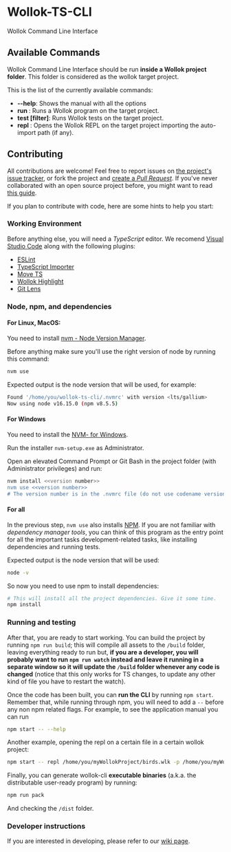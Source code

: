 # Wollok-TS-CLI

Wollok Command Line Interface

## Available Commands

Wollok Command Line Interface should be run **inside a Wollok project folder**. This folder is considered as the wollok target project.

This is the list of the currently available commands:

- **--help**: Shows the manual with all the options
- **run <program>**: Runs a Wollok program on the target project.
- **test \[filter\]**: Runs Wollok tests on the target project.
- **repl <auto-import>**: Opens the Wollok REPL on the target project importing the auto-import path (if any).

## Contributing

All contributions are welcome! Feel free to report issues on [the project's issue tracker](https://github.com/uqbar-project/wollok-ts-cli/issues), or fork the project and [create a _Pull Request_](https://help.github.com/articles/creating-a-pull-request-from-a-fork/). If you've never collaborated with an open source project before, you might want to read [this guide](https://akrabat.com/the-beginners-guide-to-contributing-to-a-github-project/).

If you plan to contribute with code, here are some hints to help you start:

### Working Environment

Before anything else, you will need a _TypeScript_ editor. We recomend [Visual Studio Code](https://code.visualstudio.com/) along with the following plugins:

- [ESLint](https://marketplace.visualstudio.com/items?itemName=dbaeumer.vscode-eslint)
- [TypeScript Importer](https://marketplace.visualstudio.com/items?itemName=pmneo.tsimporter)
- [Move TS](https://marketplace.visualstudio.com/items?itemName=stringham.move-ts)
- [Wollok Highlight](https://marketplace.visualstudio.com/items?itemName=uqbar.wollok-highlight)
- [Git Lens](https://marketplace.visualstudio.com/items?itemName=eamodio.gitlens)

### Node, npm, and dependencies

#### For Linux, MacOS:

You need to install [nvm - Node Version Manager](https://github.com/nvm-sh/nvm).

Before anything make sure you'll use the right version of node by running this command:

```bash
nvm use
```

Expected output is the node version that will be used, for example:

```bash
Found '/home/you/wollok-ts-cli/.nvmrc' with version <lts/gallium>
Now using node v16.15.0 (npm v8.5.5)
```

#### For Windows

You need to install the [NVM- for Windows](https://github.com/coreybutler/nvm-windows).

Run the installer `nvm-setup.exe` as Administrator.

Open an elevated Command Prompt or Git Bash in the project folder (with Administrator privileges) and run:

```bash
nvm install <<version number>>
nvm use <<version number>>
# The version number is in the .nvmrc file (do not use codename version e.g. lts/gallium, in Windows you have to use the equivalent version number e.g. 16.15.0)
```

#### For all

In the previous step, `nvm use` also installs [NPM](https://www.npmjs.com/). If you are not familiar with _dependency manager tools_, you can think of this program as the entry point for all the important tasks development-related tasks, like installing dependencies and running tests.

Expected output is the node version that will be used:

```bash
node -v
```

So now you need to use npm to install dependencies:

```bash
# This will install all the project dependencies. Give it some time.
npm install
```

### Running and testing

After that, you are ready to start working. You can build the project by running `npm run build`; this will compile all assets to the `/build` folder, leaving everything ready to run but, **if you are a developer, you will probably want to run `npm run watch` instead and leave it running in a separate window so it will update the `/build` folder whenever any code is changed** (notice that this only works for TS changes, to update any other kind of file you have to restart the watch).

Once the code has been built, you can **run the CLI** by running `npm start`. Remember that, while running through npm, you will need to add a `--` before any non npm related flags. For example, to see the application manual you can run

```bash
npm start -- --help
```

Another example, opening the repl on a certain file in a certain wollok project:

```bash
npm start -- repl /home/you/myWollokProject/birds.wlk -p /home/you/myWollokProject/
```

Finally, you can generate wollok-cli **executable binaries** (a.k.a. the distributable user-ready program) by running:

```bash
npm run pack
```

And checking the `/dist` folder.

### Developer instructions

If you are interested in developing, please refer to our [wiki page](https://github.com/uqbar-project/wollok-ts-cli/wiki).
